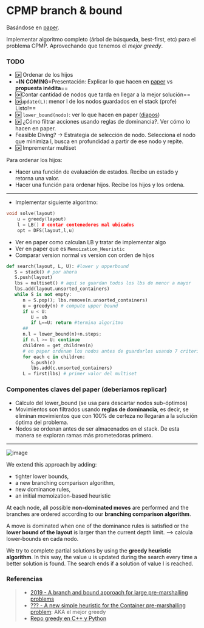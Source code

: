 CPMP branch & bound
===
Basándose en [paper](https://drive.google.com/file/d/1Lo2IArfDTUvpzhTbkrUWXqi7PfQr_tvQ/view).

Implementar algoritmo completo (árbol de búsqueda, best-first, etc) para el problema CPMP. Aprovechando que tenemos el *mejor greedy*.

### TODO

* :ok: Ordenar de los hijos 
* =**IN COMING**=Presentación: Explicar lo que hacen en  [paper](https://drive.google.com/file/d/1Lo2IArfDTUvpzhTbkrUWXqi7PfQr_tvQ/view) vs  **propuesta inédita**==
* :ok:Contar cantidad de nodos que tarda en llegar a la mejor solución==
* :ok:`update(L)`: menor l de los nodos guardados en el stack (profe) Listo!==
* :ok: `lower_bound(nodo)`: ver lo que hacen en paper ([diapos](https://docs.google.com/presentation/d/1qEVyoo__6dQEuYPuQDa9EDCGHHn1lt6ZDjF4cfe-jGM/edit#slide=id.p))
* :ok: ¿Cómo filtrar acciones usando reglas de dominancia?. Ver cómo lo hacen en paper.
* Feasible Diving? -> Estrategia de selección de nodo. Selecciona el nodo que minimiza l, busca en profundidad a partir de ese nodo y repite.
* :ok: Imprementar multiset

Para ordenar los hijos:
- Hacer una función de evaluación de estados. Recibe un estado y retorna una valor.
- Hacer una función para ordenar hijos.  Recibe los hijos y los ordena.


---
* Implementar siguiente algoritmo:

````c++
void solve(layout)    
    u = greedy(layout) 
    l = LB() # contar contenedores mal ubicados
    opt = DFS(layout,l,u) 
````

* Ver en paper como calculan LB y tratar de implementar algo
* Ver en paper que es `Memoization_Heuristic`
* Comparar version normal vs version con orden de hijos

````python
def search(layout, L, U): #lower y upperbound
   S = stack() # por ahora
   S.push(layout)
   lbs = multiset() # aquí se guardan todos los lbs de menor a mayor
   lbs.add(layout.unsorted_containers)
   while S is not empty:
      n = S.pop(); lbs.remove(n.unsorted_containers)
      u = greedy(n) # compute upper bound
      if u < U: 
         U = ub
         if L==U: return #termina algoritmo
      ##
      n.l = lower_bound(n)+n.steps;
      if n.l >= U: continue
      children = get_children(n) 
      # en paper ordenan los nodos antes de guardarlos usando 7 criterios
      for each c in children:
         S.push(c)
         lbs.add(c.unsorted_containers)
      L = first(lbs) # primer valor del multiset
````

### Componentes claves del paper (deberíamos replicar)

- Cálculo del lower_bound (se usa para descartar nodos sub-óptimos)
- Movimientos son filtrados usando **reglas de dominancia**, es decir, se eliminan movimientos que con 100% de certeza no llegarán a la solución óptima del problema.
- Nodos se ordenan antes de ser almacenados en el stack. De esta manera se exploran ramas más prometedoras primero.


---

![image](https://i.imgur.com/inpzkaD.png)

We extend this approach by adding:
- tighter lower bounds, 
- a new branching comparison algorithm, 
- new dominance rules, 
- an initial memoization-based heuristic

At each node, all possible **non-dominated moves** are performed and the branches are ordered according to our **branching comparison algorithm**.

A move is dominated when one of the dominance rules is satisfied
or the **lower bound of the layout** is larger than the current depth
limit. --> calcula lower-bounds en cada nodo.

We try to complete partial solutions by using the **greedy heuristic algorithm**. In this way, the value u is updated during the search every time a better solution is found. The search ends if a solution of value l is reached.


### Referencias
> - [2019 - A branch and bound approach for large pre-marshalling problems](https://drive.google.com/file/d/1Lo2IArfDTUvpzhTbkrUWXqi7PfQr_tvQ/view)
> - [??? - A new simple heuristic for the Container pre-marshalling problem](https://www.overleaf.com/read/vfmzmfmbvqpt): AKA el mejor greedy
> - [Repo greedy en C++ y Python](https://github.com/rilianx/cpmp/)
<!--stackedit_data:
eyJoaXN0b3J5IjpbMTYyMDI2NDQyNCwtMTIwNzk5NzY0OCwtMT
czNDQ5OTMxNywtNzU0Njc2NjMyLC02MjQzNjEyNDgsLTEzMjA3
OTE3MiwxNjczODE5NDIzLDE3NTA0OTM5ODgsLTE3MDA5MDM5Nj
UsLTE1NjgzMDMzNDMsLTE4NDM0NDczMzAsLTMzNjk4MjYyOCwt
NDY2NjU3MzAwLDI3MzYwMTUwNiwxNTU3NTIzNjgsMTQxNTU0MT
E1MywtMTIwMzMxOTk0NCwtMTkyNzI0MTUxNCwxNDk5NTk1ODkx
XX0=
-->

